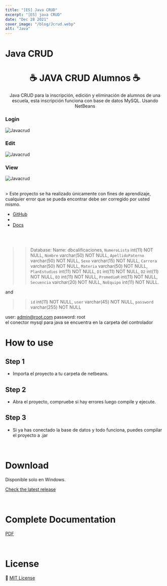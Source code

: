 ```yaml
---
title: "[ES] Java CRUD"
excerpt: "[ES] java CRUD"
date: "Dec 28 2021"
cover_image: "/blog/Jcrud.webp"
alt: "Java"
---
```


# Java CRUD

<h1 align="center">☕ JAVA CRUD Alumnos ☕</h1>
<p align="center">
  Java CRUD para la inscripción, edición y eliminación de alumnos de una escuela, esta inscripción funciona con base de datos MySQL. Usando NetBeans

### Login
  ![Javacrud](https://raw.githubusercontent.com/Rawierdt/java-crud-alumnos/main/src/resources/img/login.png)

### Edit
  ![Javacrud](https://raw.githubusercontent.com/Rawierdt/java-crud-alumnos/main/src/resources/img/edit.png)

### View
  ![Javacrud](https://raw.githubusercontent.com/Rawierdt/java-crud-alumnos/main/src/resources/img/view.png)
</p>
<br>
> Este proyecto se ha realizado únicamente con fines de aprendizaje, cualquier error que se pueda encontrar debe ser corregido por usted mismo.
<br>

* [GitHub](https://github.com/Rawierdt/java-crud-alumnos)
* 
* [Docs](https://github.com/Rawierdt/java-crud-alumnos/blob/main/DocCalificaciones.pdf)

<br>
<br>

>>Database:
Name: dbcalificaciones,   `NumeroLista` int(11) NOT NULL,
  `Nombre` varchar(50) NOT NULL,
  `ApellidoPaterno` varchar(50) NOT NULL,
  `Sexo` varchar(15) NOT NULL,
  `Carrera` varchar(50) NOT NULL,
  `Materia` varchar(50) NOT NULL,
  `PlanEstudios` int(11) NOT NULL,
  `D1` int(11) NOT NULL,
  `D2` int(11) NOT NULL,
  `D3` int(11) NOT NULL,
  `PromedioR` int(11) NOT NULL,
  `Secuencia` varchar(20) NOT NULL,
  `NoEquipo` int(11) NOT NULL.

  and

>>`id` int(11) NOT NULL,
  `user` varchar(45) NOT NULL,
  `password` varchar(255) NOT NULL  

user: admin@root.com password: root
<br>
el conector mysql para java se encuentra en la carpeta del controlador
<br>


# How to use

## Step 1

* Importa el proyecto a tu carpeta de netbeans.

## Step 2

* Abra el proyecto, compruebe si hay errores luego compile y ejecute.

## Step 3

* Si ya has conectado la base de datos y todo funciona, puedes compilar el proyecto a .jar

<br>

# Download
Disponible solo en Windows.

[Check the latest release](https://github.com/Rawierdt/java-crud-alumnos)

<br>

# Complete Documentation

[PDF](./DocCalificaciones.pdf)

<br>

# License

💜 [MIT License](/LICENSE)